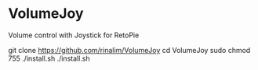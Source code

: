# VolumeJoy
Volume control with Joystick for RetoPie

git clone https://github.com/rinalim/VolumeJoy
cd VolumeJoy
sudo chmod 755 ./install.sh
./install.sh
